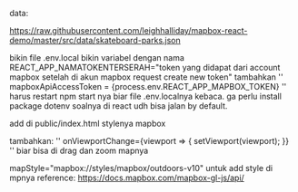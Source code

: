 data:

https://raw.githubusercontent.com/leighhalliday/mapbox-react-demo/master/src/data/skateboard-parks.json

bikin file .env.local bikin variabel dengan nama REACT_APP_NAMATOKENTERSERAH="token yang didapat dari account mapbox setelah di akun mapbox request create new token"
tambahkan 
''
mapboxApiAccessToken = {process.env.REACT_APP_MAPBOX_TOKEN}
''
harus restart npm start nya biar file .env.localnya kebaca. ga perlu install package dotenv soalnya di react udh bisa jalan by default.



add di public/index.html stylenya mapbox <link href='https://api.tiles.mapbox.com/mapbox-gl-js/v0.42.0/mapbox-gl.css' rel='stylesheet' />

tambahkan:
''
onViewportChange={viewport => {
        setViewport(viewport);
      }}
''
biar bisa di drag dan zoom mapnya

mapStyle="mapbox://styles/mapbox/outdoors-v10" untuk add style di mpnya reference: https://docs.mapbox.com/mapbox-gl-js/api/